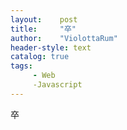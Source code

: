 ```yaml
---
layout:    post
title:     "卒"
author:    "ViolottaRum"  
header-style: text  
catalog: true
tags:
     - Web  
     -Javascript  
---
```


卒
